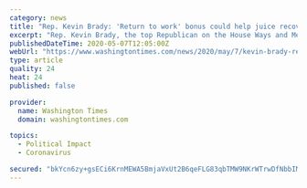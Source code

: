 ```yaml
---
category: news
title: "Rep. Kevin Brady: 'Return to work' bonus could help juice recovery during coronavirus crisis"
excerpt: "Rep. Kevin Brady, the top Republican on the House Ways and Means Committee, on Thursday said offering Americans a “return to work” bonus to partially wind down their reliance on unemployment benefits could be a boon to the recovery moving forward during the coronavirus crisis."
publishedDateTime: 2020-05-07T12:05:00Z
webUrl: "https://www.washingtontimes.com/news/2020/may/7/kevin-brady-return-work-bonus-could-help-juice-rec/"
type: article
quality: 24
heat: 24
published: false

provider:
  name: Washington Times
  domain: washingtontimes.com

topics:
  - Political Impact
  - Coronavirus

secured: "bkYcn6zy+gsECi6KrnMEWA5BmjaVxUt2B6qeFLG83qbTMW9NKrWTrwDfNbbIMm+ujPxZDV8zA/L/rs3j7DTcDdstxlRYWM7SczpMP47vDcHJqSoLRpnvPSPb9+4U2KqX2uaSOu7TroUcy0DSKD39efeJmeJa67IZSGGhUfHBqw9Sqr5wYcNOx9AIVr2VnDJf9O+QkqNwMp/jOHoOceJgG0Z3Pqs+aDLWNW65MJMvsfURIy4l0itL6oxGHIZuL/K61OSh+LO7Ps/lqDAsa5UZivtEeutD9Lunwk2LfMZgpfg3ve/t8M4a8OPuSypudAX47e0fFfnkxwN8qdC9/bUHA85j5aaTKKQlex+l875/YFRXP+6pKgZRtKH5ni3mXm4r7nScjHLWYAzJElZjj+SMXZZam3Fg0Ks0+gSHIqRZrzEs88WkoFrViUWNp4HIdZvgruEfqoKGUC61AKmf72aMkFtjdxsxfa12AAnpXKBD6Gg=;gaapH0Qkzbzh2iLF2SoLHA=="
---
```



